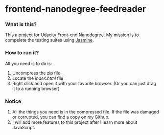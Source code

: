 # frontend-nanodegree-feedreader

### What is this?

This a project for Udacity Front-end Nanodegree. My mission is to compelete the testing suites using [Jasmine](https://jasmine.github.io/).



### How to run it?

All you need is to do is:

1. Uncompress the zip file
2. Locate the *index.html* file
3. Right click and open it with your favorite browser.
   (Or you can just drag it to a running browser)



### Notice

1. All the things you need is in the compressed file. If the file was damaged or corrupted, you can find a copy on my Github.
2. I will add more features to this project after I learn more about JavaScript.
